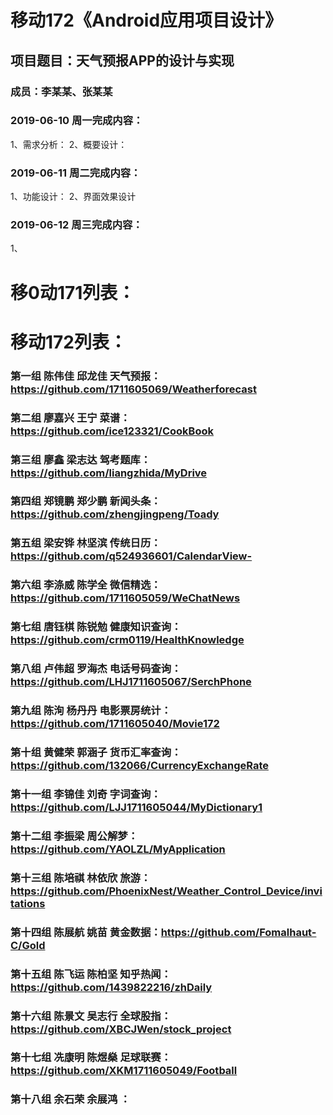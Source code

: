 # 移动172《Android应用项目设计》
## 项目题目：天气预报APP的设计与实现
### 成员：李某某、张某某

### 2019-06-10 周一完成内容：
1、需求分析：
2、概要设计：


### 2019-06-11 周二完成内容：
1、功能设计：
2、界面效果设计


### 2019-06-12 周三完成内容：
1、


# 移0动171列表：




# 移动172列表：
### 第一组	陈伟佳	邱龙佳	天气预报：https://github.com/1711605069/Weatherforecast
### 第二组	廖嘉兴	王宁	菜谱：https://github.com/ice123321/CookBook
### 第三组	廖鑫	梁志达	驾考题库：https://github.com/liangzhida/MyDrive
### 第四组	郑镜鹏	郑少鹏	新闻头条：https://github.com/zhengjingpeng/Toady
### 第五组	梁安铧	林坚滨	传统日历：https://github.com/q524936601/CalendarView-
### 第六组	李涤威	陈学全	微信精选：https://github.com/1711605059/WeChatNews
### 第七组	唐钰棋	陈锐勉	健康知识查询：https://github.com/crm0119/HealthKnowledge
### 第八组	卢伟超	罗海杰	电话号码查询：https://github.com/LHJ1711605067/SerchPhone
### 第九组	陈洵	杨丹丹	电影票房统计：https://github.com/1711605040/Movie172
### 第十组	黄健荣	郭涵子	货币汇率查询：https://github.com/132066/CurrencyExchangeRate
### 第十一组	李锦佳	刘奇	字词查询：https://github.com/LJJ1711605044/MyDictionary1
### 第十二组	李振梁		周公解梦：https://github.com/YAOLZL/MyApplication
### 第十三组	陈培祺	林依欣	旅游：https://github.com/PhoenixNest/Weather_Control_Device/invitations
### 第十四组	陈展航	姚苗	黄金数据：https://github.com/Fomalhaut-C/Gold
### 第十五组	陈飞运	陈柏坚	知乎热闻：https://github.com/1439822216/zhDaily
### 第十六组	陈景文	吴志行	全球股指：https://github.com/XBCJWen/stock_project
### 第十七组	冼康明	陈煜燊	足球联赛：https://github.com/XKM1711605049/Football
### 第十八组	余石荣	余展鸿	：


